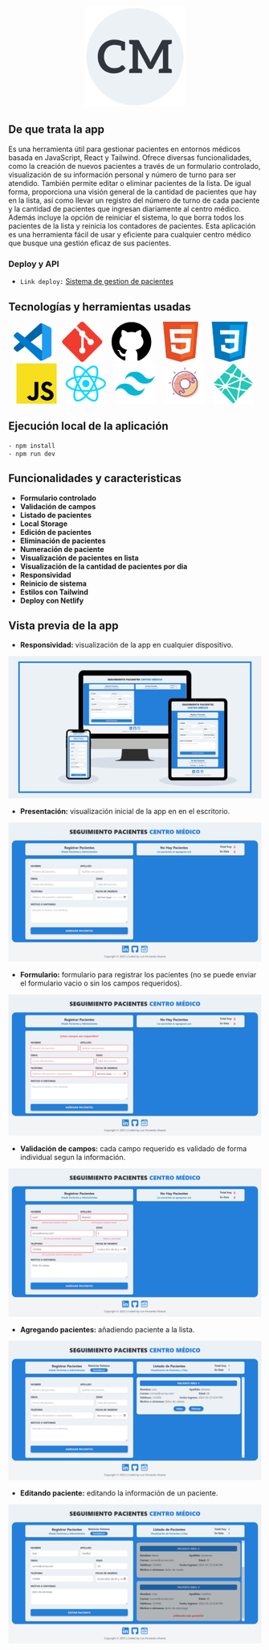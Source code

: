 <p align="center">
  <img height="200" src="https://github.com/fernando8alvarez/gestion_pacientes/blob/main/imgs/CM.png" />
</p>

## De que trata la app

Es una herramienta útil para gestionar pacientes en entornos médicos basada en JavaScript, React y Tailwind. Ofrece diversas funcionalidades, como la creación de nuevos pacientes a través de un formulario controlado, visualización de su información personal y número de turno para ser atendido. También permite editar o eliminar pacientes de la lista. De igual forma, proporciona una visión general de la cantidad de pacientes que hay en la lista, así como llevar un registro del número de turno de cada paciente y la cantidad de pacientes que ingresan diariamente al centro médico. Además incluye la opción de reiniciar el sistema, lo que borra todos los pacientes de la lista y reinicia los contadores de pacientes. Esta aplicación es una herramienta fácil de usar y eficiente para cualquier centro médico que busque una gestión eficaz de sus pacientes.


### Deploy y API

- `Link deploy:` [Sistema de gestion de pacientes](https://sistema-gestion-pacientes.netlify.app/)

## Tecnologías y herramientas usadas

<p align="center">
<img class='margin-right' src="https://github.com/fernando8alvarez/My-PI-Food/blob/main/Img/vsCode.png" height="80px"/>
<img width="10px"/>
<img src="https://github.com/fernando8alvarez/My-PI-Food/blob/main/Img/git.png" height="80px"/>
<img width="10px"/>
<img src="https://github.com/fernando8alvarez/My-PI-Food/blob/main/Img/github.png" height="80px"/>
<img width="10px"/>
<img src="https://github.com/fernando8alvarez/My-PI-Food/blob/main/Img/html.png" height="80px"/>
<img width="10px"/>
<img src="https://github.com/fernando8alvarez/My-PI-Food/blob/main/Img/css.png" height="80px"/>
<img width="10px"/>
<img src="https://github.com/fernando8alvarez/My-PI-Food/blob/main/Img/javascript.png" height="80px"/>
<img width="10px"/>
<img src="https://github.com/fernando8alvarez/My-PI-Food/blob/main/Img/react.png" height="80px"/>
<img width="10px"/>
<img src="https://github.com/fernando8alvarez/gestion_pacientes/blob/main/imgs/tailwind.png" height="80px"/>
<img width="10px"/>
<img src="https://github.com/fernando8alvarez/My-PI-Food/blob/main/Img/sweetalert2.png" height="80px"/>
<img width="10px"/>
<img src="https://github.com/fernando8alvarez/gestion_pacientes/blob/main/imgs/Netlify.png" height="80px"/>
</p>

## Ejecución local de la aplicación

```
- npm install
- npm run dev
```

## Funcionalidades y caracteristicas

- **Formulario controlado** 
- **Validación de campos**
- **Listado de pacientes**
- **Local Storage**
- **Edición de pacientes**
- **Eliminación de pacientes**
- **Numeración de paciente**
- **Visualización de pacientes en lista** 
- **Visualización de la cantidad de pacientes por dia**
- **Responsividad**
- **Reinicio de sistema** 
- **Estilos con Tailwind**
- **Deploy con Netlify** 

## Vista previa de la app

- **Responsividad:** visualización de la app en cualquier dispositivo.

<img src="https://github.com/fernando8alvarez/gestion_pacientes/blob/main/imgs/responsividad.png" />

- **Presentación:** visualización inicial de la app en en el escritorio.

<img src="https://github.com/fernando8alvarez/gestion_pacientes/blob/main/imgs/P1.png" />

- **Formulario:** formulario para registrar los pacientes (no se puede enviar el formulario vacio o sin los campos requeridos).

<img src="https://github.com/fernando8alvarez/gestion_pacientes/blob/main/imgs/P2.png" />

- **Validación de campos:** cada campo requerido es validado de forma individual segun la información.

<img src="https://github.com/fernando8alvarez/gestion_pacientes/blob/main/imgs/P3.png" />

- **Agregando pacientes:** añadiendo paciente a la lista.

<img src="https://github.com/fernando8alvarez/gestion_pacientes/blob/main/imgs/P4.png" />

- **Editando paciente:** editando la información de un paciente.

<img src="https://github.com/fernando8alvarez/gestion_pacientes/blob/main/imgs/P5.png" />
